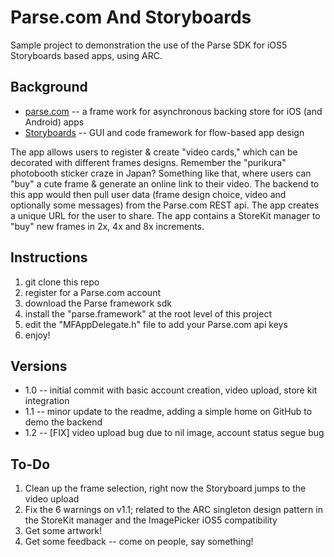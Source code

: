 Parse.com And Storyboards
=========================

Sample project to demonstration the use of the Parse SDK for iOS5 Storyboards based apps, using ARC.


Background
----------

* [parse.com](http://parse.com/) -- a frame work for asynchronous backing store for iOS (and Android) apps
* [Storyboards](http://https://developer.apple.com/technologies/ios5/) -- GUI and code framework for flow-based app design

The app allows users to register & create "video cards," which can be decorated with different frames designs. Remember the "purikura" photobooth sticker craze in Japan? Something like that, where users can "buy" a cute frame & generate an online link to their video. The backend to this app would then pull user data (frame design choice, video and optionally some messages) from the Parse.com REST api. The app creates a unique URL for the user to share. The app contains a StoreKit manager to "buy" new frames in 2x, 4x and 8x increments.


Instructions
------------

1. git clone this repo
2. register for a Parse.com account
3. download the Parse framework sdk
4. install the "parse.framework" at the root level of this project
5. edit the "MFAppDelegate.h" file to add your Parse.com api keys
6. enjoy!


Versions
--------

* 1.0 -- initial commit with basic account creation, video upload, store kit integration
* 1.1 -- minor update to the readme, adding a simple home on GitHub to demo the backend
* 1.2 -- [FIX] video upload bug due to nil image, account status segue bug



To-Do
-----

1. Clean up the frame selection, right now the Storyboard jumps to the video upload
2. Fix the 6 warnings on v1.1; related to the ARC singleton design pattern in the StoreKit manager and the ImagePicker iOS5 compatibility
3. Get some artwork!
4. Get some feedback -- come on people, say something!




